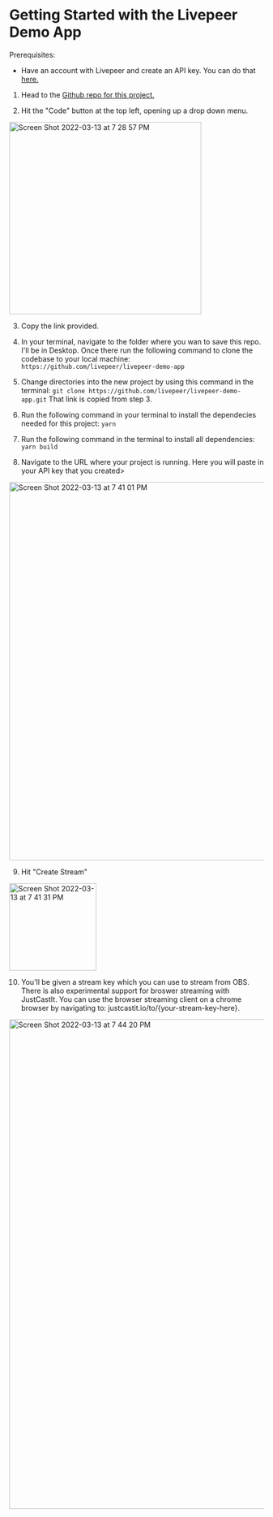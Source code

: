 # Getting Started with the Livepeer Demo App
Prerequisites:
- Have an account with Livepeer and create an API key. You can do that [here.](https://livepeer.com/dashboard/developers/api-keys)


1. Head to the [Github repo for this project.](https://github.com/livepeer/livepeer-demo-app)

2. Hit the "Code" button at the top left, opening up a drop down menu.
<img width="379" alt="Screen Shot 2022-03-13 at 7 28 57 PM" src="https://user-images.githubusercontent.com/15346823/158081890-b712276f-5b69-488c-be85-270530b667c9.png">

3. Copy the link provided.

4. In your terminal, navigate to the folder where you wan to save this repo. I'll be in Desktop. Once there run the following command to clone the codebase to your local machine: ```https://github.com/livepeer/livepeer-demo-app```

5. Change directories into the new project by using this command in the terminal: ```git clone https://github.com/livepeer/livepeer-demo-app.git``` That link is copied from step 3.

6.  Run the following command in your terminal to install the dependecies needed for this project: ```yarn```

7. Run the following command in the terminal to install all dependencies: ```yarn build```

8. Navigate to the URL where your project is running. Here you will paste in your API key that you created>
<img width="745" alt="Screen Shot 2022-03-13 at 7 41 01 PM" src="https://user-images.githubusercontent.com/15346823/158082259-373c5114-a1c5-44da-a79d-5f6aed0ea78d.png">

9. Hit "Create Stream" 
<img width="172" alt="Screen Shot 2022-03-13 at 7 41 31 PM" src="https://user-images.githubusercontent.com/15346823/158082273-d2d59431-df77-4d8e-9030-8d61d4e467d5.png">

10. You'll be given a stream key which you can use to stream from OBS. There is also experimental support for broswer streaming with JustCastIt. You can use the browser streaming client on a chrome browser by navigating to: justcastit.io/to/{your-stream-key-here}.

<img width="964" alt="Screen Shot 2022-03-13 at 7 44 20 PM" src="https://user-images.githubusercontent.com/15346823/158082375-37fee140-473c-4ecc-87f4-77eb56513ede.png">
